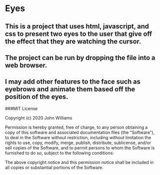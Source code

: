 # Eyes

## This is a project that uses html, javascript, and css to present two eyes to the user that give off the effect that they are watching the cursor.
## The project can be run by dropping the file into a web browser.
## I may add other features to the face such as eyebrows and animate them based off the position of the eyes.
###MIT License

Copyright (c) 2020 John Williams

Permission is hereby granted, free of charge, to any person obtaining a copy
of this software and associated documentation files (the "Software"), to deal
in the Software without restriction, including without limitation the rights
to use, copy, modify, merge, publish, distribute, sublicense, and/or sell
copies of the Software, and to permit persons to whom the Software is
furnished to do so, subject to the following conditions:

The above copyright notice and this permission notice shall be included in all
copies or substantial portions of the Software.
